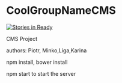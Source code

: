 # CoolGroupNameCMS
[![Stories in Ready](https://badge.waffle.io/Ellmor/CoolGroupNameCMS.svg?label=ready&title=Ready)](http://waffle.io/Ellmor/CoolGroupNameCMS)

CMS Project


authors: Piotr, Minko,Liga,Karina


npm install, bower install

npm start to start the server
